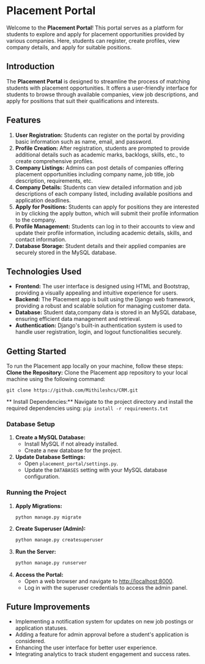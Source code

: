 # Placement Portal
Welcome to the **Placement Portal**! This portal serves as a platform for students to explore and apply for placement opportunities provided by various companies. Here, students can register, create profiles, view company details, and apply for suitable positions.

## Introduction
The **Placement Portal** is designed to streamline the process of matching students with placement opportunities. It offers a user-friendly interface for students to browse through available companies, view job descriptions, and apply for positions that suit their qualifications and interests.

## Features
1. **User Registration:** Students can register on the portal by providing basic information such as name, email, and password.
2. **Profile Creation:** After registration, students are prompted to provide additional details such as academic marks, backlogs, skills, etc., to create comprehensive profiles.
3. **Company Listings:** Admins can post details of companies offering placement opportunities including company name, job title, job description, requirements, etc.
4. **Company Details:** Students can view detailed information and job descriptions of each company listed, including available positions and application deadlines.
5. **Apply for Positions:** Students can apply for positions they are interested in by clicking the apply button, which will submit their profile information to the company.
6. **Profile Management:** Students can log in to their accounts to view and update their profile information, including academic details, skills, and contact information.
7. **Database Storage:** Student details and their applied companies are securely stored in the MySQL database.

## Technologies Used
- **Frontend:** The user interface is designed using HTML and Bootstrap, providing a visually appealing and intuitive experience for users.
- **Backend:** The Placement app is built using the Django web framework, providing a robust and scalable solution for managing customer data.
- **Database:** Student data,company data is stored in an MySQL database, ensuring efficient data management and retrieval.
- **Authentication:**  Django's built-in authentication system is used to handle user registration, login, and logout functionalities securely.

## Getting Started

To run the Placement app locally on your machine, follow these steps:
**Clone the Repository:** Clone the Placement app repository to your local machine using the following command:

   ```
   git clone https://github.com/Mithileshcs/CRM.git
   ```
 

** Install Dependencies:** Navigate to the project directory and install the required dependencies using:
    ```
    pip install -r requirements.txt
    ```

### Database Setup
1. **Create a MySQL Database:**
    - Install MySQL if not already installed.
    - Create a new database for the project.
2. **Update Database Settings:**
    - Open `placement_portal/settings.py`.
    - Update the `DATABASES` setting with your MySQL database configuration.

### Running the Project
1. **Apply Migrations:**
    ```
    python manage.py migrate
    ```
2. **Create Superuser (Admin):**
    ```bash
    python manage.py createsuperuser
    ```
3. **Run the Server:**
    ```bash
    python manage.py runserver
    ```
4. **Access the Portal:**
    - Open a web browser and navigate to [http://localhost:8000](http://localhost:8000).
    - Log in with the superuser credentials to access the admin panel.


## Future Improvements
- Implementing a notification system for updates on new job postings or application statuses.
- Adding a feature for admin approval before a student's application is considered.
- Enhancing the user interface for better user experience.
- Integrating analytics to track student engagement and success rates.

